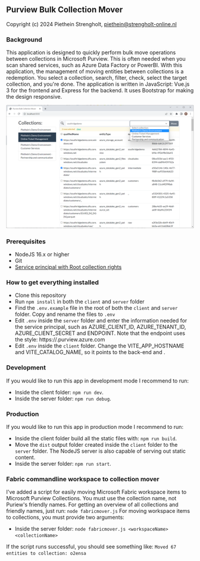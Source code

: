 ## Purview Bulk Collection Mover
Copyright (c) 2024 Piethein Strengholt, piethein@strengholt-online.nl

### Background
This application is designed to quickly perform bulk move operations between collections in Microsoft Purview. This is often needed when you scan shared services, such as Azure Data Factory or PowerBI. With this application, the management of moving entities between collections is a redemption. You select a collection, search, filter, check, select the target collection, and you're done. The application is written in JavaScript: Vue.js 3 for the frontend and Express for the backend. It uses Bootstrap for making the design responsive. 

![Screenshot](screenshot.png)

### Prerequisites
* NodeJS 16.x or higher
* Git
* [Service principal with Root collection rights](https://learn.microsoft.com/en-us/azure/purview/tutorial-using-rest-apis)

### How to get everything installed
* Clone this repository
* Run `npm install` in both the `client` and `server` folder
* Find the `.env.example` file in the root of both the `client` and `server` folder. Copy and rename the files to `.env`
* Edit `.env` inside the `server` folder and enter the information needed for the service principal, such as AZURE_CLIENT_ID, AZURE_TENANT_ID, AZURE_CLIENT_SECRET and ENDPOINT. Note that the endpoint uses the style: https://<catalog>.purview.azure.com
* Edit `.env` inside the `client` folder. Change the VITE_APP_HOSTNAME and VITE_CATALOG_NAME, so it points to the back-end and <catalog>.

### Development
If you would like to run this app in development mode I recommend to run:
- Inside the client folder: `npm run dev`.
- Inside the server folder: `npm run debug`.

### Production
If you would like to run this app in production mode I recommend to run:
- Inside the client folder build all the static files with: `npm run build`.
- Move the `dist` output folder created inside the `client` folder to the `server` folder. The NodeJS server is also capable of serving out static content.
- Inside the server folder: `npm run start`.

### Fabric commandline workspace to collection mover
I've added a script for easily moving Microsoft Fabric workspace items to Microsoft Purview Collections. You must use the collection name, not Puriew's friendly names. For getting an overview of all collections and friendly names, just run: `node fabricmover.js`
For moving workspace items to collections, you must provide two arguments:
- Inside the server folder: `node fabricmover.js <workspaceName> <collectionName>`

If the script runs successful, you should see something like: `Moved 67 entities to collection: o2ensa`